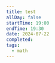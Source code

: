 ```yaml
---
title: test
allDay: false
startTime: 19:00
endTime: 19:30
date: 2024-07-22
completed: 
tags:
  - math
---
```

